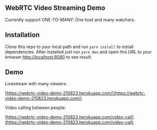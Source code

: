 ## WebRTC Video Streaming Demo

Currently support ONE-TO-MANY: One host and many watchers.

## Installation

Clone this repo to your local path and run `yarn install` to install dependencies. After installed just run `yarn dev` and open this URL to your
browser [http://localhost:8080](http://localhost:8080) to see result.

## Demo

Livestream with many viewers:

[https://webrtc-video-demo-210823.herokuapp.com/](https://webrtc-video-demo-210823.herokuapp.com/)

Video calling between people:

[https://webrtc-video-demo-210823.herokuapp.com/video-call](https://webrtc-video-demo-210823.herokuapp.com/video-call)
